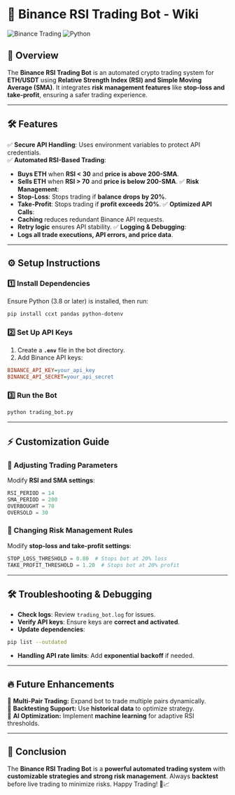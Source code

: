 # 📌 Binance RSI Trading Bot - Wiki

![Binance Trading](https://img.shields.io/badge/Binance-Trading-yellow.svg) ![Python](https://img.shields.io/badge/Python-3.8+-blue.svg)

## 🚀 Overview
The **Binance RSI Trading Bot** is an automated crypto trading system for **ETH/USDT** using **Relative Strength Index (RSI) and Simple Moving Average (SMA)**. It integrates **risk management features** like **stop-loss and take-profit**, ensuring a safer trading experience.

---
## 🛠 Features
✅ **Secure API Handling**: Uses environment variables to protect API credentials.  
✅ **Automated RSI-Based Trading**:
   - **Buys ETH** when **RSI < 30** and **price is above 200-SMA**.
   - **Sells ETH** when **RSI > 70** and **price is below 200-SMA**.
✅ **Risk Management**:
   - **Stop-Loss**: Stops trading if **balance drops by 20%**.
   - **Take-Profit**: Stops trading if **profit exceeds 20%**.
✅ **Optimized API Calls**:
   - **Caching** reduces redundant Binance API requests.
   - **Retry logic** ensures API stability.
✅ **Logging & Debugging**:
   - **Logs all trade executions, API errors, and price data**.

---
## ⚙️ Setup Instructions
### 1️⃣ Install Dependencies
Ensure Python (3.8 or later) is installed, then run:
```bash
pip install ccxt pandas python-dotenv
```

### 2️⃣ Set Up API Keys
1. Create a **`.env`** file in the bot directory.
2. Add Binance API keys:
```ini
BINANCE_API_KEY=your_api_key
BINANCE_API_SECRET=your_api_secret
```

### 3️⃣ Run the Bot
```bash
python trading_bot.py
```

---
## ⚡ Customization Guide
### 🔹 Adjusting Trading Parameters
Modify **RSI and SMA settings**:
```python
RSI_PERIOD = 14
SMA_PERIOD = 200
OVERBOUGHT = 70
OVERSOLD = 30
```

### 🔹 Changing Risk Management Rules
Modify **stop-loss and take-profit settings**:
```python
STOP_LOSS_THRESHOLD = 0.80  # Stops bot at 20% loss
TAKE_PROFIT_THRESHOLD = 1.20  # Stops bot at 20% profit
```

---
## 🛠 Troubleshooting & Debugging
- **Check logs**: Review `trading_bot.log` for issues.
- **Verify API keys**: Ensure keys are **correct and activated**.
- **Update dependencies**:
```bash
pip list --outdated
```
- **Handling API rate limits**: Add **exponential backoff** if needed.

---
## 🔥 Future Enhancements
🚀 **Multi-Pair Trading:** Expand bot to trade multiple pairs dynamically.  
🚀 **Backtesting Support:** Use **historical data** to optimize strategy.  
🚀 **AI Optimization:** Implement **machine learning** for adaptive RSI thresholds.  

---
## 📌 Conclusion
The **Binance RSI Trading Bot** is a **powerful automated trading system** with **customizable strategies and strong risk management**. Always **backtest** before live trading to minimize risks. Happy Trading! 🚀📈


